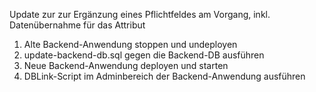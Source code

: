 Update zur zur Ergänzung eines Pflichtfeldes am Vorgang, inkl. Datenübernahme für das Attribut

1. Alte Backend-Anwendung stoppen und undeployen
2. update-backend-db.sql gegen die Backend-DB ausführen
3. Neue Backend-Anwendung deployen und starten
4. DBLink-Script im Adminbereich der Backend-Anwendung ausführen
